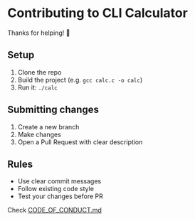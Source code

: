 # Contributing to CLI Calculator

Thanks for helping! 🙌

## Setup

1. Clone the repo
2. Build the project (e.g. `gcc calc.c -o calc`)
3. Run it: `./calc`

## Submitting changes

1. Create a new branch
2. Make changes
3. Open a Pull Request with clear description

## Rules

- Use clear commit messages
- Follow existing code style
- Test your changes before PR

Check [CODE_OF_CONDUCT.md](./CODE_OF_CONDUCT.md)

